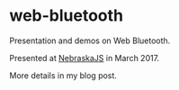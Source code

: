 # web-bluetooth

Presentation and demos on Web Bluetooth.

Presented at [NebraskaJS](https://www.meetup.com/nebraskajs/events/237677116/) in March 2017.

More details in my blog post.
